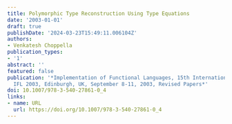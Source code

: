 ```yaml
---
title: Polymorphic Type Reconstruction Using Type Equations
date: '2003-01-01'
draft: true
publishDate: '2024-03-23T15:49:11.006104Z'
authors:
- Venkatesh Choppella
publication_types:
- '1'
abstract: ''
featured: false
publication: '*Implementation of Functional Languages, 15th International Workshop,
  IFL 2003, Edinburgh, UK, September 8-11, 2003, Revised Papers*'
doi: 10.1007/978-3-540-27861-0_4
links:
- name: URL
  url: https://doi.org/10.1007/978-3-540-27861-0_4
---
```



